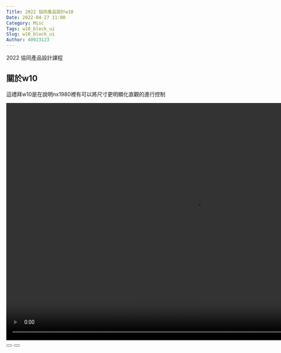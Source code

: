 ```yaml
---
Title: 2022 協同產品設計w10
Date: 2022-04-27 11:00
Category: Misc
Tags: w10_block_ui
Slug: w10_block_ui
Author: 40923123
---
```


2022 協同產品設計課程

<!-- PELICAN_END_SUMMARY -->

關於w10
----
這禮拜w10是在說明nx1980裡有可以將尺寸更明顯化直觀的進行控制
<p><link rel="stylesheet" type="text/css" href="./../cmsimde/static/winkPlayer.css"></p>
<script type="text/javascript" src="./../cmsimde/static/winkPlayer.js"></script>
<script>
var winkVideoData = {
  dataVersion: 1,
  frameRate: 10,
  buttonFrameLength: 5,
  buttonFrameOffset: 2,
  frameStops: {
    "2": [
      { type: "gotoframe", rect: { x: 865, y: 477, width: 60, height: 24 }, target: 3 },
    ],
    "242": [
      { type: "gotoframe", rect: { x: 507, y: 375, width: 60, height: 24 }, target: 243 },
      { type: "gotoframe", rect: { x: 434, y: 373, width: 60, height: 24 }, target: 2 },
    ],
    "348": [
      { type: "gotoframe", rect: { x: 325, y: 549, width: 60, height: 24 }, target: 349 },
      { type: "gotoframe", rect: { x: 252, y: 550, width: 60, height: 24 }, target: 242 },
    ],
    "366": [
      { type: "gotoframe", rect: { x: 337, y: 477, width: 60, height: 24 }, target: 367 },
      { type: "gotoframe", rect: { x: 271, y: 475, width: 60, height: 24 }, target: 348 },
    ],
    "414": [
      { type: "gotoframe", rect: { x: 408, y: 341, width: 60, height: 24 }, target: 415 },
      { type: "gotoframe", rect: { x: 342, y: 341, width: 60, height: 24 }, target: 366 },
    ],
    "433": [
      { type: "gotoframe", rect: { x: 600, y: 520, width: 60, height: 24 }, target: 434 },
      { type: "gotoframe", rect: { x: 528, y: 520, width: 60, height: 24 }, target: 414 },
    ],
    "491": [
      { type: "gotoframe", rect: { x: 424, y: 186, width: 60, height: 24 }, target: 492 },
      { type: "gotoframe", rect: { x: 355, y: 186, width: 60, height: 24 }, target: 433 },
    ],
    "608": [
      { type: "gotoframe", rect: { x: 503, y: 179, width: 60, height: 24 }, target: 609 },
      { type: "gotoframe", rect: { x: 427, y: 180, width: 60, height: 24 }, target: 491 },
    ],
    "700": [
      { type: "gotoframe", rect: { x: 451, y: 270, width: 60, height: 24 }, target: 701 },
      { type: "gotoframe", rect: { x: 380, y: 271, width: 60, height: 24 }, target: 608 },
    ],
    "753": [
      { type: "gotoframe", rect: { x: 344, y: 126, width: 60, height: 24 }, target: 754 },
      { type: "gotoframe", rect: { x: 273, y: 124, width: 60, height: 24 }, target: 700 },
    ],
    "805": [
      { type: "gotoframe", rect: { x: 925, y: 513, width: 60, height: 24 }, target: 806 },
      { type: "gotoframe", rect: { x: 857, y: 513, width: 60, height: 24 }, target: 753 },
    ],
    "1190": [
      { type: "gotoframe", rect: { x: 689, y: 301, width: 60, height: 24 }, target: 1191 },
      { type: "gotoframe", rect: { x: 614, y: 300, width: 60, height: 24 }, target: 805 },
    ],
    "1234": [
      { type: "gotoframe", rect: { x: 797, y: 210, width: 60, height: 24 }, target: 1235 },
      { type: "gotoframe", rect: { x: 723, y: 211, width: 60, height: 24 }, target: 1190 },
    ],
  },
};
</script>
<div class="winkVideoContainerClass"><video width="1008" height="630" class="winkVideoClass" data-dirname="./../cmsimde/static" data-varname="winkVideoData">
<source src="./../downloads/w10_block_ui.mp4" type="video/mp4" /></video>
<div class="winkVideoOverlayClass"></div>
<div class="winkVideoControlBarClass"><button class="winkVideoControlBarPlayButtonClass"></button> <button class="winkVideoControlBarPauseButtonClass"></button>
<div class="winkVideoControlBarProgressLeftClass"></div>
<div class="winkVideoControlBarProgressEmptyMiddleClass"></div>
<div class="winkVideoControlBarProgressRightClass"></div>
<div class="winkVideoControlBarProgressFilledMiddleClass"></div>
<div class="winkVideoControlBarProgressThumbClass"></div>
</div>
<div class="winkVideoPlayOverlayClass"></div>
</div>
